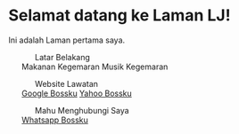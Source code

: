 <!DOCTYPE html>
<html>
  <head>
    <title>Halaman LJ</title>
  </head>
  <body>
    <h1>Selamat datang ke Laman LJ!</h1>
    <p>Ini adalah Laman pertama saya.</p>
    <ul>
      <ol>Latar Belakang</ol>
      <il>Makanan Kegemaran</il>
      <il>Musik Kegemaran</il>
      <ol>Website Lawatan</ol>
      <il><a href="https://www.google.com" target="_blank">Google Bossku</a></il>
      <il><a href="https://www.yahoo.com" target="_blank">Yahoo Bossku</a></il>
      <ol>Mahu Menghubungi Saya</ol>
      <il><a href="https://wa.me/60192856231">Whatsapp Bossku</a></il>
    </ul>

  </body>
</html>

